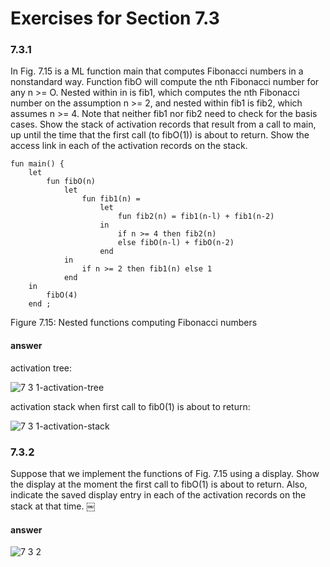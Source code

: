 # Exercises for Section 7.3### 7.3.1
In Fig. 7.15 is a ML function main that computes Fibonacci numbers in a nonstandard way. Function fibO will compute the nth Fibonacci number for any n >= O. Nested within in is fib1, which computes the nth Fibonacci number on the assumption n >= 2, and nested within fib1 is fib2, which assumes n >= 4. Note that neither fib1 nor fib2 need to check for the basis cases. Show the stack of activation records that result from a call to main, up until the time that the first call (to fibO(1)) is about to return. Show the access link in each of the activation records on the stack.
    fun main() {
        let            fun fibO(n)                 let                    fun fib1(n) =   
                        let                            fun fib2(n) = fib1(n-l) + fib1(n-2)  
                        in                            if n >= 4 then fib2(n)                            else fibO(n-l) + fibO(n-2)  
                        end                in                    if n >= 2 then fib1(n) else 1                end  
        in            fibO(4)  
        end ;
        Figure 7.15: Nested functions computing Fibonacci numbers
#### answer
activation tree:![7 3 1-activation-tree](https://f.cloud.github.com/assets/340282/1274670/bccd7442-2dc0-11e3-9f3f-7c8122b10240.gif)

activation stack when first call to fib0(1) is about to return:

![7 3 1-activation-stack](https://f.cloud.github.com/assets/340282/1274682/718986ea-2dc2-11e3-8e80-a450f8cb17d3.gif)
### 7.3.2
Suppose that we implement the functions of Fig. 7.15 using a display. Show the display at the moment the first call to fibO(1) is about to return. Also, indicate the saved display entry in each of the activation records on the stack at that time.￼
#### answer

![7 3 2](https://f.cloud.github.com/assets/340282/1274690/d564dbc8-2dc3-11e3-828e-4740db58898d.gif)
